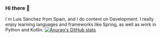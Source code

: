 ### Hi there 👋

I´m Luis Sánchez from Spain, and I do content on Development. I really enjoy learning languages and frameworks like Spring, as well as work in Python and Kotlin.
[![Anurag's GitHub stats](https://github-readme-stats.vercel.app/api?username=luisacho5)](https://github.com/anuraghazra/github-readme-stats)






<!--
**luisacho5/luisacho5** is a ✨ _special_ ✨ repository because its `README.md` (this file) appears on your GitHub profile.

Here are some ideas to get you started:

- 🔭 I’m currently working on ...
- 🌱 I’m currently learning ...
- 👯 I’m looking to collaborate on ...
- 🤔 I’m looking for help with ...
- 💬 Ask me about ...
- 📫 How to reach me: ...
- 😄 Pronouns: ...
- ⚡ Fun fact: ...
-->
